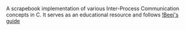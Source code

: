 A scrapebook implementation of various Inter-Process Communication concepts in C. 
It serves as an educational resource and follows [!Beej's guide](https://beej.us/guide/bgipc)
